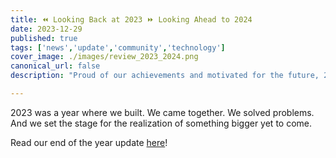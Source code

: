 ```yaml
---
title: ⏪ Looking Back at 2023 ⏩ Looking Ahead to 2024
date: 2023-12-29
published: true
tags: ['news','update','community','technology']
cover_image: ./images/review_2023_2024.png
canonical_url: false
description: "Proud of our achievements and motivated for the future, 2023 was challenging but productive. Take a look at the year's highlights."

---
```


2023 was a year where we built. We came together. We solved problems. And we set the stage for the realization of something bigger yet to come.

Read our end of the year update [here](https://forum.threefold.io/t/looking-back-at-2023-looking-ahead-to-2024/4179)!